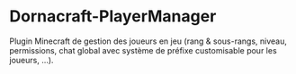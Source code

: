 # Dornacraft-PlayerManager
Plugin Minecraft de gestion des joueurs en jeu (rang &amp; sous-rangs, niveau, permissions, chat global avec système de préfixe customisable pour les joueurs, ...).
